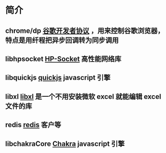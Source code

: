 简介
====

## chrome/dp [谷歌开发者协议](https://chromedevtools.github.io/devtools-protocol/) ，用来控制谷歌浏览器，特点是用纤程把异步回调转为同步调用

## libhpsocket [HP-Socket](https://github.com/ldcsaa/HP-Socket) 高性能网络库

## libquickjs [quickjs](https://bellard.org/quickjs/) javascript 引擎

## libxl [libxl](https://www.libxl.com/) 是一个不用安装微软 excel 就能编辑 excel 文件的库

## redis [redis](https://redis.io/) 客户等

## libchakraCore [Chakra](https://github.com/chakra-core/ChakraCore) javascript 引擎